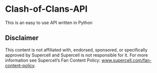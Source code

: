 # Clash-of-Clans-API

This is an easy to use API written in Python

## Disclaimer
This content is not affiliated with, endorsed, sponsored, or specifically approved by Supercell and Supercell is not responsible for it.
For more information see Supercell’s Fan Content Policy: www.supercell.com/fan-content-policy.
